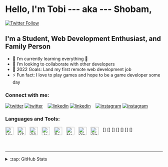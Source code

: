 # Hello, I'm Tobi --- aka --- Shobam, 


[![Twitter Follow](https://img.shields.io/twitter/follow/TobiSobayo1?color=1DA1F2&logo=twitter&style=for-the-badge)](https://twitter.com/intent/follow?original_referer=https%3A%2F%2Fgithub.com%2FcodeSTACKr&screen_name=codeSTACKr)


## I'm a Student, Web Development Enthusiast, and Family Person

- 🌱 I’m currently learning everything 🤣
- 👯 I’m looking to collaborate with other developers
- 🥅 2022 Goals: Land my first remote web development job
- ⚡ Fun fact: I love to play games and hope to be a game developer some day

### Connect with me:

[![twitter](./img/twitter-light.svg)](https://twitter.com/TobiSobayo1#gh-light-mode-only)
[![twitter](./img/twitter-dark.svg)](https://twitter.com/TobiSobayo1#gh-dark-mode-only)
&nbsp;&nbsp;
[![linkedin](./img/linkedin-light.svg)](https://linkedin.com/in/Shobam#gh-light-mode-only)
[![linkedin](./img/linkedin-dark.svg)](https://linkedin.com/in/Shobam#gh-dark-mode-only)
&nbsp;&nbsp;
[![instagram](./img/instagram-light.svg)](https://instagram.com/t_o_b_i_ee/#gh-light-mode-only)
[![instagram](./img/instagram-dark.svg)](https://instagram.com/t_o_b_i_ee/#gh-dark-mode-only)

### Languages and Tools:

[<img align="left" alt="Visual Studio Code" width="26px" src="https://cdn.jsdelivr.net/gh/devicons/devicon/icons/vscode/vscode-original.svg" style="padding-right:10px;" />] 
[<img align="left" alt="HTML5" width="26px" src="https://cdn.jsdelivr.net/gh/devicons/devicon/icons/html5/html5-original.svg" style="padding-right:10px;" />]
[<img align="left" alt="CSS3" width="26px" src="https://cdn.jsdelivr.net/gh/devicons/devicon/icons/css3/css3-original.svg" style="padding-right:10px;" />]
[<img align="left" alt="JavaScript" width="26px" src="https://cdn.jsdelivr.net/gh/devicons/devicon/icons/javascript/javascript-original.svg" style="padding-right:10px;" />]
[<img align="left" alt="React" width="26px" src="https://cdn.jsdelivr.net/gh/devicons/devicon/icons/react/react-original.svg" style="padding-right:10px;" />]
[<img align="left" alt="Node.js" width="26px" src="https://cdn.jsdelivr.net/gh/devicons/devicon/icons/nodejs/nodejs-original.svg" style="padding-right:10px;" />]
[<img align="left" alt="Git" width="26px" src="https://cdn.jsdelivr.net/gh/devicons/devicon/icons/git/git-original.svg" style="padding-right:10px;" />]
[<img align="left" alt="GitHub" width="26px" src="https://user-images.githubusercontent.com/3369400/139447912-e0f43f33-6d9f-45f8-be46-2df5bbc91289.png" style="padding-right:10px;" />](https://www.youtube.com/playlist?list=PLkwxH9e_vrAJ0WbEsFA9W3I1W-g_BTsbt#gh-dark-mode-only)


<br />
<br />

---

<details>
  <summary>:zap: GitHub Stats</summary>

  <img align="left" alt="Shobam's GitHub Stats" src="https://github-readme-stats.vercel.app/api?username=Stargnite&show_icons=true&hide_border=false&title_color=ff652f&icon_color=FFE400&bg_color=09131B&text_color=ffffff&border_color=0c1a25" />

</details>